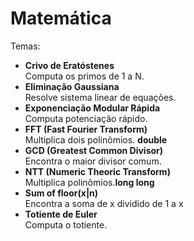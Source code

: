 # Matemática
Temas:
* **Crivo de Eratóstenes**  
Computa os primos de 1 a N.
* **Eliminação Gaussiana**  
Resolve sistema linear de equações.
* **Exponenciação Modular Rápida**  
Computa potenciação rápido.
* **FFT (Fast Fourier Transform)**  
Multiplica dois polinômios. **double**
* **GCD (Greatest Common Divisor)**  
Encontra o maior divisor comum. 
* **NTT (Numeric Theoric Transform)**  
Multiplica polinômios.**long long**
* **Sum of floor(x|n)**  
Encontra a soma de x dividido de 1 a x
* **Totiente de Euler**  
Computa o totiente.
